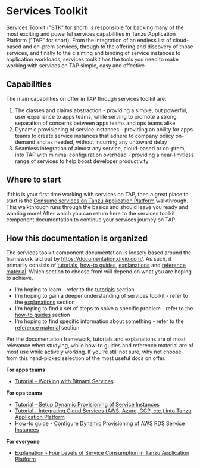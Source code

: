 # Services Toolkit

Services Toolkit ("STK" for short) is responsible for backing many of the most exciting and powerful services capabilities in Tanzu Application Platform ("TAP" for short). From the integration of an endless list of cloud-based and on-prem services, through to the offering and discovery of those services, and finally to the claiming and binding of service instances to application workloads, services toolkit has the tools you need to make working with services on TAP simple, easy and effective.

## Capabilities

The main capabilities on offer in TAP through services toolkit are:

1. The classes and claims abstraction - providing a simple, but powerful, user experience to apps teams, while serving to promote a strong separation of concerns between apps teams and ops teams alike
1. Dynamic provisioning of service instances - providing an ability for apps teams to create service instances that adhere to company policy on-demand and as needed, without incurring any untoward delay
1. Seamless integration of almost any service, cloud-based or on-prem, into TAP with minimal configuration overhead - providing a near-limitless range of services to help boost developer productivity

## Where to start

If this is your first time working with services on TAP, then a great place to start is the [Consume services on Tanzu Application Platform](../getting-started/consume-services.hbs.md) walkthrough. This walkthrough runs through the basics and should leave you ready and wanting more! After which you can return here to the services toolkit component documentation to continue your services journey on TAP.

## How this documentation is organized

The services toolkit component documentation is loosely based around the framework laid out by https://documentation.divio.com/. As such, it primarily consists of [tutorials](tutorials/index.hbs.md), [how-to guides](how-to-guides/index.hbs.md), [explanations](explanation/index.hbs.md) and [reference material](reference/index.hbs.md). Which section to choose from will depend on what you are hoping to achieve.

* I'm hoping to learn - refer to the [tutorials](tutorials/index.hbs.md) section
* I'm hoping to gain a deeper understanding of services toolkit - refer to the [explanations](explanation/index.hbs.md) section
* I'm hoping to find a set of steps to solve a specific problem - refer to the [how-to guides](how-to-guides/index.hbs.md) section
* I'm hoping to find specific information about something - refer to the [reference material](reference/index.hbs.md) section

Per the documentation framework, tutorials and explanations are of most relevance when studying, while how-to guides and reference material are of most use while actively working. If you're still not sure, why not choose from this hand-picked selection of the most useful docs on offer.

**For apps teams**

* [Tutorial - Working with Bitnami Services](./tutorials/working-with-the-bitnami-services.hbs.md)

**For ops teams**

* [Tutorial - Setup Dynamic Provisioning of Service Instances](./tutorials/setup-dynamic-provisioning.hbs.md)
* [Tutorial - Integrating Cloud Services (AWS, Azure, GCP, etc.) into Tanzu Application Platform](./tutorials/integrate-cloud-services-aws-azure-gcp-into-tap.hbs.md)
* [How-to guide - Configure Dynamic Provisioning of AWS RDS Service Instances](./how-to-guides/configure-dynamic-provisioning-rds.hbs.md)

**For everyone**

* [Explanation - Four Levels of Service Consumption in Tanzu Application Platform](./explanation/four-levels-of-service-consumption.hbs.md)
